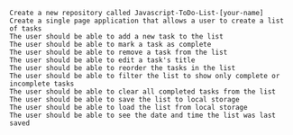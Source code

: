     Create a new repository called Javascript-ToDo-List-[your-name]
    Create a single page application that allows a user to create a list of tasks
    The user should be able to add a new task to the list
    The user should be able to mark a task as complete
    The user should be able to remove a task from the list
    The user should be able to edit a task's title
    The user should be able to reorder the tasks in the list
    The user should be able to filter the list to show only complete or incomplete tasks
    The user should be able to clear all completed tasks from the list
    The user should be able to save the list to local storage
    The user should be able to load the list from local storage
    The user should be able to see the date and time the list was last saved
